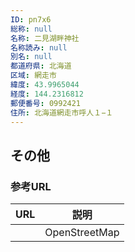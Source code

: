 ```yaml
---
ID: pn7x6
総称: null
名称: 二見湖畔神社
名称読み: null
別名: null
都道府県: 北海道
区域: 網走市
緯度: 43.9965044
経度: 144.2316812
郵便番号: 0992421
住所: 北海道網走市呼人１−１
---
```


## その他

### 参考URL

| URL | 説明          |
| --- | ------------- |
|     | OpenStreetMap |
